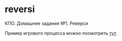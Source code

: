 # reversi
КПО. Домашнее задание №1. Реверси  
  
Пример игрового процесса можно посмотреть [тут](https://github.com/lkhorasandzhian/reversi/blob/main/game_drafts/game_example.txt).
